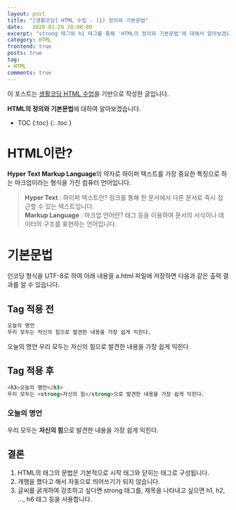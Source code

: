 ```yaml
---
layout: post
title: "[생활코딩] HTML 수업 - (1) 정의와 기본문법"
date:   2020-01-28 20:00:00
excerpt: "strong 태그와 h1 태그를 통해 'HTML의 정의와 기본문법'에 대해서 알아보겠습니다."
category: HTML
frontend: true
posts: true
tag:
- HTML
comments: true
---
```

<div class="center">
    이 포스트는 <a href="https://opentutorials.org/course/2039/10930" target="_blank">생활코딩 HTML 수업</a>을 기반으로 작성한 글입니다.
</div>

**HTML의 정의와 기본문법**에 대하여 알아보겠습니다.  

* TOC
{:toc}
{: .toc }


# HTML이란?
**Hyper Text Markup Language**의 약자로 하이퍼 텍스트를 가장 중요한 특징으로 하는 마크업이라는 형식을 가진 컴퓨터 언어입니다.  
> **Hyper Text** : 하이퍼 텍스트란? 링크를 통해 한 문서에서 다른 문서로 즉시 접근할 수 있는 텍스트입니다.  
**Markup Language** : 마크업 언어란? 태그 등을 이용하여 문서의 서식이나 데이터의 구조를 표현하는 언어입니다.
  
# 기본문법
인코딩 형식을 UTF-8로 하여 아래 내용을 a.html 파일에 저장하면 다음과 같은 출력 결과를 알 수 있습니다.
## Tag 적용 전
~~~ html
오늘의 명언
우리 모두는 자신의 힘으로 발견한 내용을 가장 쉽게 익힌다.
~~~
오늘의 명언
우리 모두는 자신의 힘으로 발견한 내용을 가장 쉽게 익힌다.

## Tag 적용 후
~~~ html
<h3>오늘의 명언</h3>
우리 모두는 <strong>자신의 힘</strong>으로 발견한 내용을 가장 쉽게 익힌다.
~~~
<h3>오늘의 명언</h3>
우리 모두는 <strong>자신의 힘</strong>으로 발견한 내용을 가장 쉽게 익힌다.

## 결론
1. HTML의 태그의 문법은 기본적으로 시작 태그와 닫히는 태그로 구성됩니다.
2. 개행을 했다고 해서 자동으로 띄어쓰기가 되지 않습니다.
3. 글씨를 굵게하여 강조하고 싶다면 strong 태그를, 제목을 나타내고 싶으면 h1, h2, ..., h6 태그 등을 사용합니다.